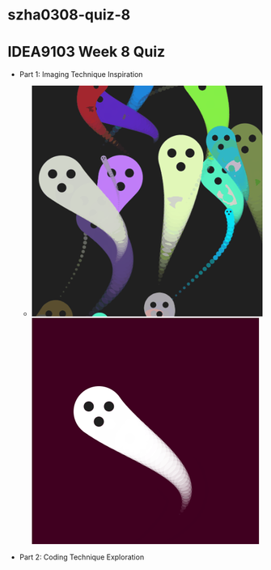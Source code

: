 # szha0308-quiz-8

# IDEA9103 Week 8 Quiz

- Part 1: Imaging Technique Inspiration
    - ![Screenshot_1](images/Screenshot_1.png) ![Screenshot_2](images/Screenshot_2.png)

- Part 2: Coding Technique Exploration